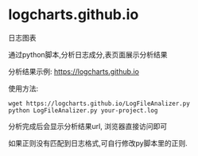 # logcharts.github.io
日志图表

通过python脚本,分析日志成分,表页面展示分析结果

分析结果示例: https://logcharts.github.io

使用方法:
```shell
wget https://logcharts.github.io/LogFileAnalizer.py
python LogFileAnalizer.py your-project.log
```
分析完成后会显示分析结果url, 浏览器直接访问即可

如果正则没有匹配到日志格式,可自行修改py脚本里的正则.